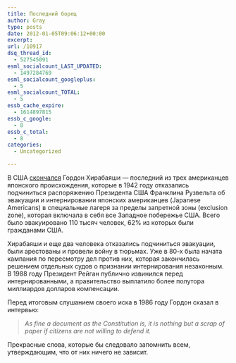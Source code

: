 ```yaml
---
title: Последний борец
author: Gray
type: posts
date: 2012-01-05T09:06:12+00:00
excerpt:
url: /10917
dsq_thread_id:
  - 527545091
esml_socialcount_LAST_UPDATED:
  - 1497284769
esml_socialcount_googleplus:
  - 5
esml_socialcount_TOTAL:
  - 5
essb_cache_expire:
  - 1614897815
essb_c_google:
  - 8
essb_c_total:
  - 8
categories:
  - Uncategorized

---
```








В США [скончался][1] Гордон Хирабаяши — последний из трех американцев японского происхождения, которые в 1942 году отказались подчиниться распоряжению Президента США Франклина Рузвельта об эвакуации и интернировании японских американцев (Japanese Americans) в специальные лагеря за пределы запретной зоны (exclusion zone), которая включала в себя все Западное побережье США. Всего было эвакуировано 110 тысяч человек, 62% из которых были гражданами США.

Хирабаяши и еще два человека отказались подчиниться эвакуации, были арестованы и провели войну в тюрьмах. Уже в 80-х была начата кампания по пересмотру дел против них, которая закончилась решением отдельных судов о признании интернирования незаконным. В 1988 году Президент Рейган публично извинился перед интернированными, а правительство выплатило более полутора миллиардов долларов компенсации.

Перед итоговым слушанием своего иска в 1986 году Гордон сказал в интервью:

> _As fine a document as the Constitution is, it is nothing but a scrap of paper if citizens are not willing to defend it._

Прекрасные слова, которые бы следовало запомнить всем, утверждающим, что от них ничего не зависит.

 [1]: http://www.latimes.com/news/obituaries/la-me-gordon-hirabayashi-20120105,0,2488184.story